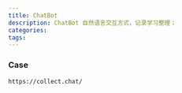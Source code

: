```yaml
---
title: ChatBot
description: ChatBot 自然语言交互方式，记录学习整理；
categories:
tags:
---
```


### Case

```
https://collect.chat/
```

